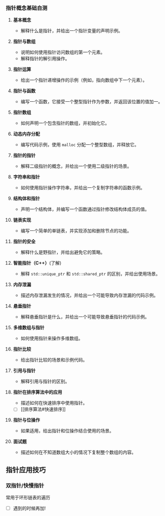 
### 指针概念基础自测

1. **基本概念**
   - 解释什么是指针，并给出一个指针变量的声明示例。

2. **指针与数组**
   - 说明如何使用指针访问数组的第一个元素。
   - 解释指针的解引用操作。

3. **指针运算**
   - 给出一个指针递增操作的示例（例如，指向数组中下一个元素）。

4. **指针与函数**
   - 编写一个函数，它接受一个整型指针作为参数，并返回该位置的值加一。

5. **指针数组**
   - 如何声明一个包含指针的数组，并初始化它。

6. **动态内存分配**
   - 编写代码示例，使用 `malloc` 分配一个整型数组，并释放它。

7. **指针的指针**
   - 解释二级指针的概念，并给出一个使用二级指针的场景。

8. **字符串和指针**
   - 如何使用指针操作字符串，并给出一个复制字符串的函数示例。

9. **结构体和指针**
   - 声明一个结构体，并编写一个函数通过指针修改结构体成员的值。

10. **链表实现**
    - 编写一个简单的单链表，并实现添加和删除节点的功能。

11. **指针的安全**
    - 解释什么是野指针，并给出避免它的策略。

12. **智能指针（C++）**(了解)
    - 解释 `std::unique_ptr` 和 `std::shared_ptr` 的区别，并给出使用场景。

13. **内存泄漏**
    - 描述内存泄漏发生的情况，并给出一个可能导致内存泄漏的代码示例。

14. **悬垂指针**
    - 解释悬垂指针是什么，并给出一个可能导致悬垂指针的代码示例。

15. **多维数组与指针**
    - 如何使用指针来操作多维数组。

16. **指针比较**
    - 给出指针比较的场景和示例代码。

17. **引用与指针**
    - 解释引用与指针的区别。

18. **指针在排序算法中的应用** 
    - 描述如何在快速排序中使用指针。 
    - [ ] [[排序算法#快速排序]]

19. **指针与位操作**
    - 如果适用，给出指针和位操作结合使用的场景。

20. **面试题**
    - 描述如何在不知道数组大小的情况下复制整个数组的内容。

## 指针应用技巧

### 双指针/快慢指针

常用于环形链表的遍历

- [ ] 遇到的时候再加!